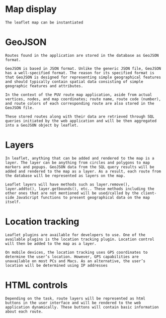 # Map display
    The leaflet map can be instantiated
# GeoJSON
    Routes found in the application are stored in the database as GeoJSON format.

    GeoJSON is based in JSON format. Unlike the generic JSON file, GeoJSON has a well-specified format. The reason for its specified format is that GeoJSON is designed for representing simple geographical features and should typically contain spatial data consisting of simple geographic features and attributes. 

    In the context of the PUV route map application, aside from actual vertices, nodes, and map coordinates; route name, route code (number), and route colors of each corresponding route are also stored in the GeoJSON file.

    These stored routes along with their data are retrieved through SQL queries initiated by the web application and will be then aggregated into a GeoJSON object by leaflet.

# Layers

    In leaflet, anything that can be added and rendered to the map is a layer. The layer can be anything from circles and polygons to map markers and popups. GeoJSON data from the SQL query results will be added and rendered to the map as a layer. As a result, each route from the database will be represented as layers on the map.

    Leaflet layers will have methods such as layer.remove(), layer.addto(), layer.getbounds(), etc.. These methods including the other ones that are not mentioned will be used/called by the client-side JavaScript functions to present geographical data on the map itself. 

# Location tracking
    Leaflet plugins are available for developers to use. One of the available plugins is the location tracking plugin. Location control will then be added to the map as a layer. 

    On mobile devices, the location tracking uses GPS coordinates to determine the user’s location. However, GPS capabilities are unavailable on most PCs and Macs. As an alternative, the user’s location will be determined using IP addresses

# HTML controls
    Depending on the task, route layers will be represented as html buttons in the user interface and will be rendered to the web application dynamically. These buttons will contain basic information about each route.